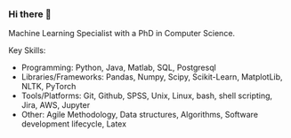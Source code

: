 ### Hi there 👋

<!--
**sadiaTab/sadiaTab** is a ✨ _special_ ✨ repository because its `README.md` (this file) appears on your GitHub profile.

Here are some ideas to get you started:
-->
Machine Learning Specialist with a PhD in Computer Science.

Key Skills: 
- Programming: Python, Java, Matlab, SQL, Postgresql
- Libraries/Frameworks: Pandas, Numpy, Scipy, Scikit-Learn, MatplotLib, NLTK, PyTorch
- Tools/Platforms: Git, Github, SPSS, Unix, Linux, bash, shell scripting, Jira, AWS, Jupyter 
- Other: Agile Methodology, Data structures, Algorithms, Software development lifecycle, Latex

<!--Linkedin: https://www.linkedin.com/in/sadiatabassum/

#Blog: https://medium.com/@sadia_cs

<!--#Currently seeking a new role in Data Science/Machine Learning. -->

<!--
- 🔭 I’m currently working on ...
- 🌱 I’m currently learning ...
- 👯 I’m looking to collaborate on ...
- 🤔 I’m looking for help with ...
- 💬 Ask me about ...
- 📫 How to reach me: ...
- 😄 Pronouns: ...
- ⚡ Fun fact: ...
-->

